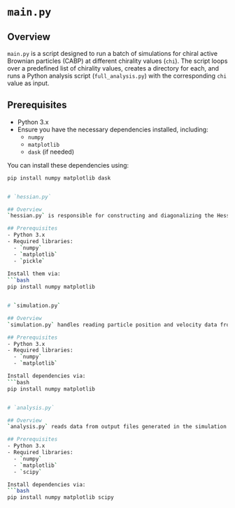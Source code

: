 # `main.py`

## Overview
`main.py` is a script designed to run a batch of simulations for chiral active Brownian particles (CABP) at different chirality values (`chi`). The script loops over a predefined list of chirality values, creates a directory for each, and runs a Python analysis script (`full_analysis.py`) with the corresponding `chi` value as input.

## Prerequisites
- Python 3.x
- Ensure you have the necessary dependencies installed, including:
  - `numpy`
  - `matplotlib`
  - `dask` (if needed)

You can install these dependencies using:
```bash
pip install numpy matplotlib dask


# `hessian.py`

## Overview
`hessian.py` is responsible for constructing and diagonalizing the Hessian matrix for chiral active Brownian particles. It also calculates the normal modes (eigenvalues and eigenvectors) and provides functionality to compute Fourier-transformed moduli and plot various quantities like force vectors and eigenvalues.

## Prerequisites
- Python 3.x
- Required libraries:
  - `numpy`
  - `matplotlib`
  - `pickle`
  
Install them via:
```bash
pip install numpy matplotlib


# `simulation.py`

## Overview
`simulation.py` handles reading particle position and velocity data from CSV files and calculating equilibrium positions for a chiral active Brownian particle system. It can also generate a plot of equilibrium positions and orientations.

## Prerequisites
- Python 3.x
- Required libraries:
  - `numpy`
  - `matplotlib`

Install dependencies via:
```bash
pip install numpy matplotlib


# `analysis.py`

## Overview
`analysis.py` reads data from output files generated in the simulation and fits models to extract the parameters `B` and `G`. It also generates plots for each `chi` value and saves the fitted values to a text file.

## Prerequisites
- Python 3.x
- Required libraries:
  - `numpy`
  - `matplotlib`
  - `scipy`

Install dependencies via:
```bash
pip install numpy matplotlib scipy
